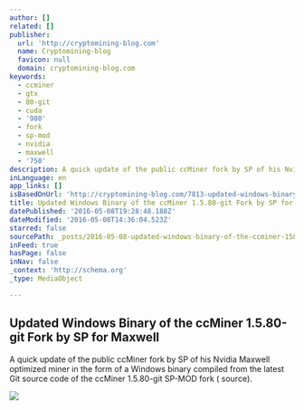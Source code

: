 ```yaml
---
author: []
related: []
publisher:
  url: 'http://cryptomining-blog.com'
  name: Cryptomining-blog
  favicon: null
  domain: cryptomining-blog.com
keywords:
  - ccminer
  - gtx
  - 80-git
  - cuda
  - '980'
  - fork
  - sp-mod
  - nvidia
  - maxwell
  - '750'
description: A quick update of the public ccMiner fork by SP of his Nvidia Maxwell optimized miner in the form of a Windows binary compiled from the latest Git source code of the ccMiner 1.5.80-git SP-MOD fork ( source).
inLanguage: en
app_links: []
isBasedOnUrl: 'http://cryptomining-blog.com/7813-updated-windows-binary-of-the-ccminer-1-5-80-git-fork-by-sp-for-maxwell/'
title: Updated Windows Binary of the ccMiner 1.5.80-git Fork by SP for Maxwell
datePublished: '2016-05-08T19:28:48.188Z'
dateModified: '2016-05-08T14:36:04.523Z'
starred: false
sourcePath: _posts/2016-05-08-updated-windows-binary-of-the-ccminer-1580-git-fork-by-sp.md
inFeed: true
hasPage: false
inNav: false
_context: 'http://schema.org'
_type: MediaObject

---
```

<article style=""><h1>Updated Windows Binary of the ccMiner 1.5.80-git Fork by SP for Maxwell</h1><p>A quick update of the public ccMiner fork by SP of his Nvidia Maxwell optimized miner in the form of a Windows binary compiled from the latest Git source code of the ccMiner 1.5.80-git SP-MOD fork ( source).</p><img src="http://cryptomining-blog.com/wp-content/uploads/2016/05/ccminer-1-5-80-spmod-580x293.jpg" /></article>